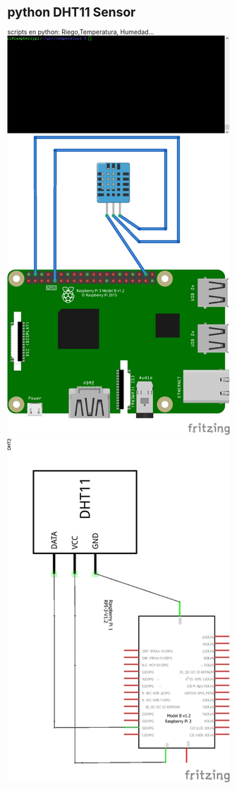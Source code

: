 # python DHT11 Sensor
scripts en python: Riego,Temperatura, Humedad...
![](runtemp.gif)
![](CircuitoDHT11.png)
![](CircuitoDHT11-schema.png)
